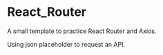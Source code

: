 # React_Router

A small template to practice React Router and Axios.

Using json placeholder to request an API.
